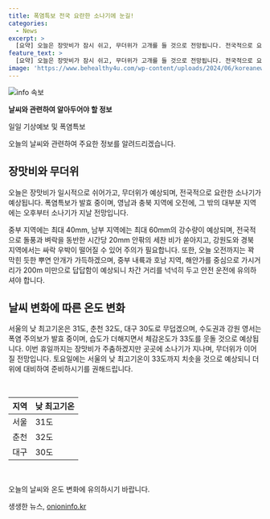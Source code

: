 ```yaml
---
title: 폭염특보 전국 요란한 소나기에 눈길!
categories:
  - News
excerpt: >
  [요약] 오늘은 장맛비가 잠시 쉬고, 무더위가 고개를 들 것으로 전망됩니다. 전국적으로 요란한 소나기가 예상되며, 중부지방은 폭염특보가 발효 중입니다. 강수량은 중부에 최대 40mm, 남부에 최대 60mm가 예상되며, 돌풍과 벼락을 동반한 시간당 20mm 안팎의 세찬 비가 예상됩니다. 안개가 가득할 것으로 예상되니 차간 거리를 넉넉히 두고 안전운전이 필요하며, 더위 주의보가 발효 중이므로 적절한 대비가 필요합니다.
feature_text: >
  [요약] 오늘은 장맛비가 잠시 쉬고, 무더위가 고개를 들 것으로 전망됩니다. 전국적으로 요란한 소나기가 예상되며, 중부지방은 폭염특보가 발효 중입니다. 강수량은 중부에 최대 40mm, 남부에 최대 60mm가 예상되며, 돌풍과 벼락을 동반한 시간당 20mm 안팎의 세찬 비가 예상됩니다. 안개가 가득할 것으로 예상되니 차간 거리를 넉넉히 두고 안전운전이 필요하며, 더위 주의보가 발효 중이므로 적절한 대비가 필요합니다.
image: 'https://www.behealthy4u.com/wp-content/uploads/2024/06/koreanews.jpg'
---
```


<p><img src="https://www.behealthy4u.com/wp-content/uploads/2024/06/koreanews.jpg" alt="info 속보" /></p>

<p><strong>날씨와 관련하여 알아두어야 할 정보</strong></p>

<p>일일 기상예보 및 폭염특보</p>

<p>오늘의 날씨와 관련하여 주요한 정보를 알려드리겠습니다.</p>

<h2 data-ke-size="size26">장맛비와 무더위</h2>

<p>오늘은 장맛비가 일시적으로 쉬어가고, 무더위가 예상되며, 전국적으로 요란한 소나기가 예상됩니다. 폭염특보가 발효 중이며, 영남과 충북 지역에 오전에, 그 밖의 대부분 지역에는 오후부터 소나기가 지날 전망입니다.</p>

<p>중부 지역에는 최대 40mm, 남부 지역에는 최대 60mm의 강수량이 예상되며, 전국적으로 돌풍과 벼락을 동반한 시간당 20mm 안팎의 세찬 비가 쏟아지고, 강원도와 경북 지역에서는 싸락 우박이 떨어질 수 있어 주의가 필요합니다. 또한, 오늘 오전까지는 꽉 막힌 듯한 뿌연 안개가 가득하겠으며, 중부 내륙과 호남 지역, 해안가를 중심으로 가시거리가 200m 미만으로 답답함이 예상되니 차간 거리를 넉넉히 두고 안전 운전에 유의하셔야 합니다.</p>

<h2 data-ke-size="size26">날씨 변화에 따른 온도 변화</h2>

<p>서울의 낮 최고기온은 31도, 춘천 32도, 대구 30도로 무덥겠으며, 수도권과 강원 영서는 폭염 주의보가 발효 중이며, 습도가 더해지면서 체감온도가 33도를 웃돌 것으로 예상됩니다. 이번 휴일까지는 장맛비가 주춤하겠지만 곳곳에 소나기가 지나며, 무더위가 이어질 전망입니다. 토요일에는 서울의 낮 최고기온이 33도까지 치솟을 것으로 예상되니 더위에 대비하여 준비하시기를 권해드립니다.</p>

<div data-ke-size="size16">&nbsp;</div>

<table>
<thead>
<tr>
<th>지역</th>
<th>낮 최고기온</th>
</tr>
</thead>
<tbody>
<tr>
<td>서울</td>
<td>31도</td>
</tr>
<tr>
<td>춘천</td>
<td>32도</td>
</tr>
<tr>
<td>대구</td>
<td>30도</td>
</tr>
</tbody>
</table>

<div data-ke-size="size16">&nbsp;</div>

<p>오늘의 날씨와 온도 변화에 유의하시기 바랍니다.</p>
생생한 뉴스, <a href="https://onioninfo.kr" rel="dofollow">onioninfo.kr</a>


